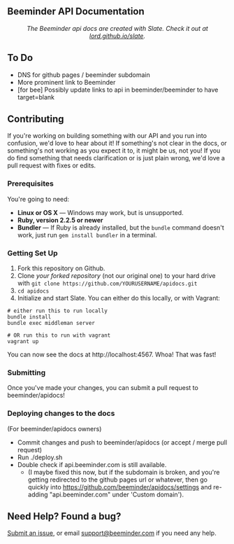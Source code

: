 Beeminder API Documentation
---------------------------

<p align="center"><em>The Beeminder api docs are created with Slate. Check it out at <a href="https://lord.github.io/slate">lord.github.io/slate</a>.</em></p>

To Do
------------

* DNS for github pages / beeminder subdomain
* More prominent link to Beeminder
* [for bee] Possibly update links to api in beeminder/beeminder to have target=blank

Contributing 
------------------------------

If you're working on building something with our API and you run into confusion, we'd love to hear about it!
If something's not clear in the docs, or something's not working as you expect it to, it might be us, not you!
If you do find something that needs clarification or is just plain wrong, we'd love a pull request with fixes or edits. 


### Prerequisites

You're going to need:

 - **Linux or OS X** — Windows may work, but is unsupported.
 - **Ruby, version 2.2.5 or newer**
 - **Bundler** — If Ruby is already installed, but the `bundle` command doesn't work, just run `gem install bundler` in a terminal.

### Getting Set Up

1. Fork this repository on Github.
2. Clone *your forked repository* (not our original one) to your hard drive with `git clone https://github.com/YOURUSERNAME/apidocs.git`
3. `cd apidocs`
4. Initialize and start Slate. You can either do this locally, or with Vagrant:

```shell
# either run this to run locally
bundle install
bundle exec middleman server

# OR run this to run with vagrant
vagrant up
```

You can now see the docs at http://localhost:4567. Whoa! That was fast!

### Submitting 

Once you've made your changes, you can submit a pull request to beeminder/apidocs!

### Deploying changes to the docs

(For beeminder/apidocs owners)

* Commit changes and push to beeminder/apidocs (or accept / merge pull request) 
* Run ./deploy.sh 
* Double check if api.beeminder.com is still available. 
  - (I maybe fixed this now, but if the subdomain is broken, and you're getting redirected to the github pages url or whatever, then go quickly into https://github.com/beeminder/apidocs/settings and re-adding "api.beeminder.com" under 'Custom domain').



Need Help? Found a bug?
--------------------

[Submit an issue](https://github.com/beeminder/slate/issues), or email support@beeminder.com if you need any help.



